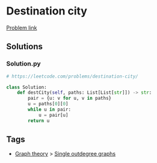 # Destination city

[Problem link](https://leetcode.com/problems/destination-city/)

## Solutions


### Solution.py
```py
# https://leetcode.com/problems/destination-city/

class Solution:
    def destCity(self, paths: List[List[str]]) -> str:
        pair = {u: v for u, v in paths}
        u = paths[0][0]
        while u in pair:
            u = pair[u]
        return u
```
## Tags

* [Graph theory](/Collections/graph-theory.md#graph-theory) > [Single outdegree graphs](/Collections/graph-theory.md#single-outdegree-graphs)
